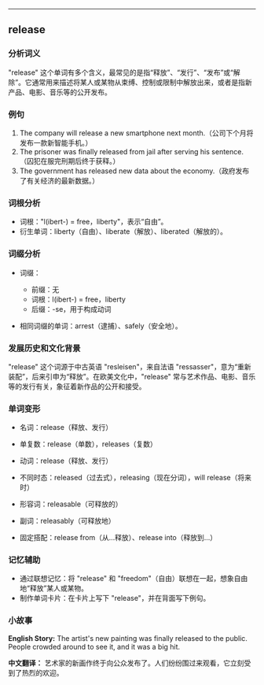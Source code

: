 
---------------
## release
### 分析词义

"release" 这个单词有多个含义，最常见的是指“释放”、“发行”、“发布”或“解除”。它通常用来描述将某人或某物从束缚、控制或限制中解放出来，或者是指新产品、电影、音乐等的公开发布。

### 例句

1. The company will release a new smartphone next month.（公司下个月将发布一款新智能手机。）
2. The prisoner was finally released from jail after serving his sentence.（囚犯在服完刑期后终于获释。）
3. The government has released new data about the economy.（政府发布了有关经济的最新数据。）

### 词根分析

- 词根："l(ibert-) = free，liberty"，表示“自由”。
- 衍生单词：liberty（自由）、liberate（解放）、liberated（解放的）。

### 词缀分析

- 词缀：
  - 前缀：无
  - 词根：l(ibert-) = free，liberty
  - 后缀：-se，用于构成动词

- 相同词缀的单词：arrest（逮捕）、safely（安全地）。

### 发展历史和文化背景

"release" 这个词源于中古英语 "resleisen"，来自法语 "ressasser"，意为“重新装配”，后来引申为“释放”。在欧美文化中，"release" 常与艺术作品、电影、音乐等的发行有关，象征着新作品的公开和接受。

### 单词变形

- 名词：release（释放、发行）
- 单复数：release（单数），releases（复数）
- 动词：release（释放、发行）
- 不同时态：released（过去式），releasing（现在分词），will release（将来时）
- 形容词：releasable（可释放的）
- 副词：releasably（可释放地）

- 固定搭配：release from（从...释放）、release into（释放到...）

### 记忆辅助

- 通过联想记忆：将 "release" 和 "freedom"（自由）联想在一起，想象自由地“释放”某人或某物。
- 制作单词卡片：在卡片上写下 "release"，并在背面写下例句。

### 小故事

**English Story:**
The artist's new painting was finally released to the public. People crowded around to see it, and it was a big hit.

**中文翻译：**
艺术家的新画作终于向公众发布了。人们纷纷围过来观看，它立刻受到了热烈的欢迎。

